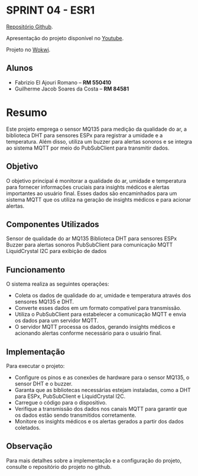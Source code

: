# SPRINT 04 - ESR1

[Repositório Github](https://github.com/lifesustent/gs-iot).

Apresentação do projeto disponível no [Youtube]().

Projeto no [Wokwi](https://wokwi.com/projects/382318763288964097).

## Alunos

- Fabrizio El Ajouri Romano – **RM 550410**
- Guilherme Jacob Soares da Costa – **RM 84581**

# Resumo

Este projeto emprega o sensor MQ135 para medição da qualidade do ar, a biblioteca DHT para sensores ESPx para registrar a umidade e a temperatura. Além disso, utiliza um buzzer para alertas sonoros e se integra ao sistema MQTT por meio do PubSubClient para transmitir dados.

## Objetivo
O objetivo principal é monitorar a qualidade do ar, umidade e temperatura para fornecer informações cruciais para insights médicos e alertas importantes ao usuário final. Esses dados são encaminhados para um sistema MQTT que os utiliza na geração de insights médicos e para acionar alertas.

## Componentes Utilizados
Sensor de qualidade do ar MQ135
Biblioteca DHT para sensores ESPx
Buzzer para alertas sonoros
PubSubClient para comunicação MQTT
LiquidCrystal I2C para exibição de dados

## Funcionamento
O sistema realiza as seguintes operações:

- Coleta os dados de qualidade do ar, umidade e temperatura através dos sensores MQ135 e DHT.
- Converte esses dados em um formato compatível para transmissão.
- Utiliza o PubSubClient para estabelecer a comunicação MQTT e envia os dados para um servidor MQTT.
- O servidor MQTT processa os dados, gerando insights médicos e acionando alertas conforme necessário para o usuário final.

## Implementação
Para executar o projeto:

- Configure os pinos e as conexões de hardware para o sensor MQ135, o sensor DHT e o buzzer.
- Garanta que as bibliotecas necessárias estejam instaladas, como a DHT para ESPx, PubSubClient e LiquidCrystal I2C.
- Carregue o código para o dispositivo.
- Verifique a transmissão dos dados nos canais MQTT para garantir que os dados estão sendo transmitidos corretamente.
- Monitore os insights médicos e os alertas gerados a partir dos dados coletados.

## Observação
Para mais detalhes sobre a implementação e a configuração do projeto, consulte o repositório do projeto no github.
